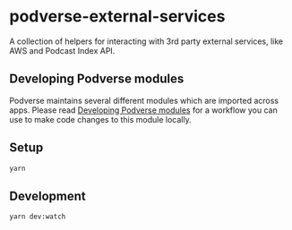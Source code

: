 # podverse-external-services

A collection of helpers for interacting with 3rd party external services, like AWS and Podcast Index API.

## Developing Podverse modules

Podverse maintains several different modules which are imported across apps. Please read [Developing Podverse modules](https://github.com/podverse/podverse-ops/blob/master/docs/how-to-develop-podverse-modules.md) for a workflow you can use to make code changes to this module locally.

## Setup

```sh
yarn
```

## Development

```sh
yarn dev:watch
```
